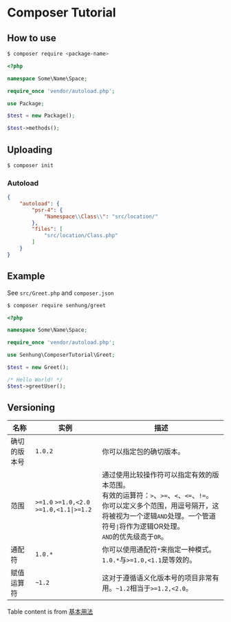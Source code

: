 # Composer Tutorial

## How to use

```bash
$ composer require <package-name>
```

```php
<?php

namespace Some\Name\Space;

require_once 'vendor/autoload.php';

use Package;

$test = new Package();

$test->methods();
```

## Uploading

```bash
$ composer init
```

### Autoload

```json
{
    "autoload": {
        "psr-4": {
            "Namespace\\Class\\": "src/location/"
        },
        "files": [
            "src/location/Class.php"
        ]
    }
}
```

## Example

See `src/Greet.php` and `composer.json`

```bash
$ composer require senhung/greet
```

```php
<?php

namespace Some\Name\Space;

require_once 'vendor/autoload.php';

use Senhung\ComposerTutorial\Greet;

$test = new Greet();

/* Hello World! */
$test->greetUser();
```

## Versioning

| 名称 | 实例 | 描述 |
| ------ | ------ | ------|
| 确切的版本号 | `1.0.2` | 你可以指定包的确切版本。|
| 范围 | `>=1.0` `>=1.0,<2.0` <code>>=1.0,<1.1&#124;>=1.2</code> | 通过使用比较操作符可以指定有效的版本范围。<br/>有效的运算符：`>`、`>=`、`<`、`<=`、`!=`。<br/>你可以定义多个范围，用逗号隔开，这将被视为一个逻辑`AND`处理。一个管道符号<code>&#124;</code>将作为逻辑OR处理。<br/>`AND`的优先级高于`OR`。 |
| 通配符 | `1.0.*` | 你可以使用通配符`*`来指定一种模式。`1.0.*`与`>=1.0,<1.1`是等效的。 |
| 赋值运算符 | `~1.2` | 这对于遵循语义化版本号的项目非常有用。`~1.2`相当于`>=1.2,<2.0`。|


Table content is from [基本用法](https://docs.phpcomposer.com/01-basic-usage.html)
